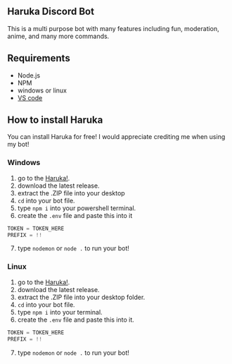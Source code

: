 ## Haruka Discord Bot

This is a multi purpose bot with many features including fun, moderation, anime, and many more commands.

## Requirements
- Node.js
- NPM
- windows or linux
- [VS code](https://code.visualstudio.com/)

## How to install Haruka

You can install Haruka for free! I would appreciate crediting me when using my bot!

### Windows

1. go to the [Haruka!](https://github.com/LuminaXI/kyouu-chan).
2. download the latest release.
3. extract the .ZIP file into your desktop
4. `cd` into your bot file.
5. type `npm i` into your powershell terminal.
6. create the `.env` file and paste this into it 
```javascript
TOKEN = TOKEN_HERE
PREFIX = !!
```
7. type `nodemon` or `node .` to run your bot!

### Linux

1. go to the [Haruka!](https://github.com/LuminaXI/kyouu-chan).
2. download the latest release.
3. extract the .ZIP file into your desktop folder.
4. `cd` into your bot file.
5. type `npm i` into your terminal.
6. create the `.env` file and paste this into it.
```javascript
TOKEN = TOKEN_HERE
PREFIX = !!
```
7. type `nodemon` or `node .` to run your bot!
